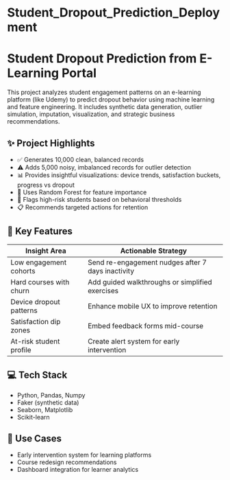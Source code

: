 # Student_Dropout_Prediction_Deployment
# Student Dropout Prediction from E-Learning Portal

This project analyzes student engagement patterns on an e-learning platform (like Udemy) to predict dropout behavior using machine learning and feature engineering. 
It includes synthetic data generation, outlier simulation, imputation, visualization, and strategic business recommendations.

## ✨ Project Highlights

- ✅ Generates 10,000 clean, balanced records
- ⚠️ Adds 5,000 noisy, imbalanced records for outlier detection
- 📊 Provides insightful visualizations: device trends, satisfaction buckets, progress vs dropout
- 🧠 Uses Random Forest for feature importance
- 🚨 Flags high-risk students based on behavioral thresholds
- 📋 Recommends targeted actions for retention


## 📌 Key Features

| Insight Area             | Actionable Strategy                                      |
|--------------------------|----------------------------------------------------------|
| Low engagement cohorts   | Send re-engagement nudges after 7 days inactivity        |
| Hard courses with churn  | Add guided walkthroughs or simplified exercises          |
| Device dropout patterns  | Enhance mobile UX to improve retention                  |
| Satisfaction dip zones   | Embed feedback forms mid-course                          |
| At-risk student profile  | Create alert system for early intervention               |

## 💻 Tech Stack

- Python, Pandas, Numpy
- Faker (synthetic data)
- Seaborn, Matplotlib
- Scikit-learn

## 🧠 Use Cases

- Early intervention system for learning platforms
- Course redesign recommendations
- Dashboard integration for learner analytics
